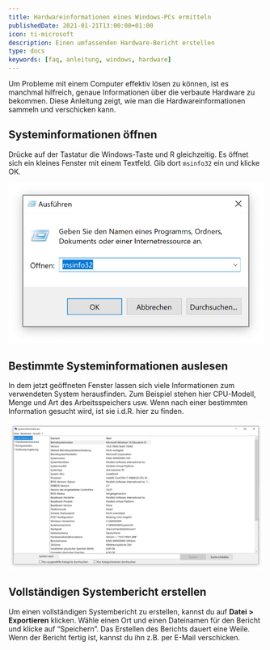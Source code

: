 ```yaml
---
title: Hardwareinformationen eines Windows-PCs ermitteln
publishedDate: 2021-01-21T13:00:00+01:00
icon: ti-microsoft
description: Einen umfassenden Hardware-Bericht erstellen
type: docs
keywords: [faq, anleitung, windows, hardware]
---
```


Um Probleme mit einem Computer effektiv lösen zu können, ist es manchmal hilfreich, genaue Informationen über die verbaute Hardware zu bekommen. Diese Anleitung zeigt, wie man die Hardwareinformationen sammeln und verschicken kann.

## Systeminformationen öffnen

Drücke auf der Tastatur die Windows-Taste und R gleichzeitig. Es öffnet sich ein kleines Fenster mit einem Textfeld. Gib dort `msinfo32` ein und klicke OK.

![Ausführen-Fenster](run.png)

## Bestimmte Systeminformationen auslesen

In dem jetzt geöffneten Fenster lassen sich viele Informationen zum verwendeten System herausfinden. Zum Beispiel stehen hier CPU-Modell, Menge und Art des Arbeitsspeichers usw. Wenn nach einer bestimmten Information gesucht wird, ist sie i.d.R. hier zu finden.

![Systeminformationen](system-info.png)

## Vollständigen Systembericht erstellen

Um einen vollständigen Systembericht zu erstellen, kannst du auf **Datei > Exportieren** klicken. Wähle einen Ort und einen Dateinamen für den Bericht und klicke auf “Speichern”. Das Erstellen des Berichts dauert eine Weile. Wenn der Bericht fertig ist, kannst du ihn z.B. per E-Mail verschicken.

